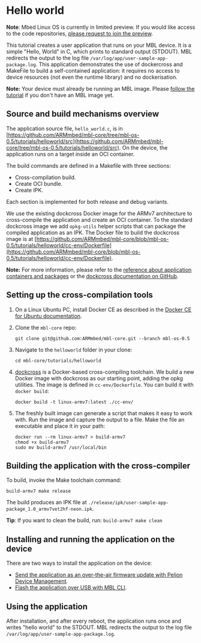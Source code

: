 # Hello world

<span class="notes">**Note**: Mbed Linux OS is currently in limited preview. If you would like access to the code repositories, [please request to join the preview](https://os.mbed.com/linux-os/).</span>

This tutorial creates a user application that runs on your MBL device. It is a simple "Hello, World" in C, which prints to standard output (STDOUT). MBL redirects the output to the log file `/var/log/app/user-sample-app-package.log`. This application demonstrates the use of dockercross and MakeFile to build a self-contained application: it requires no access to device resources (not even the runtime library) and no dockerisation.

<span class="notes">**Note:** Your device must already be running an MBL image. Please [follow the tutorial](../first-image/index.html) if you don't have an MBL image yet.</span>

## Source and build mechanisms overview

The application source file, `hello_world.c`, is in [https://github.com/ARMmbed/mbl-core/tree/mbl-os-0.5/tutorials/helloworld/src](https://github.com/ARMmbed/mbl-core/tree/mbl-os-0.5/tutorials/helloworld/src). On the device, the application runs on a target inside an OCI container.

The build commands are defined in a Makefile with three sections:

* Cross-compilation build.
* Create OCI bundle.
* Create IPK.

Each section is implemented for both release and debug variants.

We use the existing dockcross Docker image for the ARMv7 architecture to cross-compile the application and create an OCI container. To the standard dockcross image we add `opkg-utils` helper scripts that can package the compiled application as an IPK. The Docker file to build the dockcross image is at [https://github.com/ARMmbed/mbl-core/blob/mbl-os-0.5/tutorials/helloworld/cc-env/Dockerfile](https://github.com/ARMmbed/mbl-core/blob/mbl-os-0.5/tutorials/helloworld/cc-env/Dockerfile).

<span class="notes">**Note:** For more information, please refer to the [reference about application containers and packages](../references/application-containers-and-packages.html) or the [dockcross documentation on GitHub](https://github.com/dockcross/dockcross).</span>

## Setting up the cross-compilation tools

1. On a Linux Ubuntu PC, install Docker CE as described in the [Docker CE for Ubuntu documentation](https://docs.docker.com/install/linux/docker-ce/ubuntu/).

1. Clone the `mbl-core` repo:

    ```
    git clone git@github.com:ARMmbed/mbl-core.git --branch mbl-os-0.5
    ```

1. Navigate to the `helloworld` folder in your clone:

    ```
    cd mbl-core/tutorials/helloworld
    ```

1. [dockcross](https://github.com/dockcross/dockcross) is a Docker-based cross-compiling toolchain. We build a new Docker image with dockcross as our starting point, adding the opkg utilities. The image is defined in `cc-env/Dockerfile`. You can build it with `docker build`:

    ```
    docker build -t linux-armv7:latest ./cc-env/
    ```    
1. The freshly built image can generate a script that makes it easy to work with. Run the image and capture the output to a file. Make the file an executable and place it in your path:

    ```
    docker run --rm linux-armv7 > build-armv7  
    chmod +x build-armv7  
    sudo mv build-armv7 /usr/local/bin  
    ```

## Building the application with the cross-compiler

To build, invoke the Make toolchain command:

```
build-armv7 make release
```

The build produces an IPK file at `./release/ipk/user-sample-app-package_1.0_armv7vet2hf-neon.ipk`.

<span class="tips">**Tip**: If you want to clean the build, run: `build-armv7 make clean`</span>

## Installing and running the application on the device

There are two ways to install the application on the device:

* [Send the application as an over-the-air firmware update with Pelion Device Management](../update/updating-an-application.html#using-the-manifest-tool).
* [Flash the application over USB with MBL CLI](../update/updating-an-application.html#using-mbl-cli).

## Using the application

After installation, and after every reboot, the application runs once and writes "hello world" to the STDOUT. MBL redirects the output to the log file `/var/log/app/user-sample-app-package.log`.
